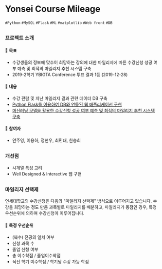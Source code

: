 # Yonsei Course Mileage

`#Python` `#MySQL` `#Flask` `#ML` `#matplotlib` `#Web front` `#DB`

## 

### 프로젝트 소개

#### :triangular_flag_on_post: 목표

- 수강생들의 정보에 맞추어 희망하는 강의에 대한 마일리지에 따른 수강신청 성공 여부 예측 및 최적의 마일리지 추천 시스템 구축
- 2019-2학기 YBIGTA Conference 투표 결과 1등 (2019-12-28)

#### :bookmark_tabs: 내용

- 수강 편람 및 지난 마일리지 결과 관련 데이터 DB 구축
- [Python Flask를 이용하여 DB와 연동된 웹 애플리케이션 구현](https://github.com/airotod/course-mileage-web)
- [머신러닝 모델을 활용한 수강신청 성공 여부 예측 및 최적의 마일리지 추천 시스템 구축](https://github.com/airotod/course-mileage-web)

#### :busts_in_silhouette: 참여자

- 안주영, 이용하, 정현우, 최민태, 한승희

## 

### 개선점

- 시계열 특성 고려
- Well Designed & Interactive 웹 구현

## 

### 마일리지 선택제

연세대학교의 수강신청은 다음의 "마일리지 선택제" 방식으로 이루어지고 있습니다. 
수강을 희망하는 정도 만큼 과목별로 마일리지를 배분하고, 마일리지가 동점인 경우, 특정 우선순위에 의하여 수강신청이 이루어집니다.  

#### :key: 특정 우선순위
- (복수) 전공의 일치 여부
- 신청 과목 수
- 졸업 신청 여부
- 총 이수학점 / 졸업이수학점
- 직전 학기 이수학점 / 학기당 수강 가능 학점
